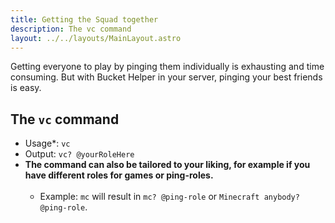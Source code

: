 ```yaml
---
title: Getting the Squad together
description: The vc command
layout: ../../layouts/MainLayout.astro
---
```


Getting everyone to play by pinging them individually is exhausting and time consuming. But with Bucket Helper in your server, pinging your best friends is easy.

## The `vc` command
- Usage*: `vc`
- Output: `vc? @yourRoleHere`
- **The command can also be tailored to your liking, for example if you have different roles for games or ping-roles.**<br><br>
  - Example: `mc` will result in `mc? @ping-role` or `Minecraft anybody? @ping-role`. 
